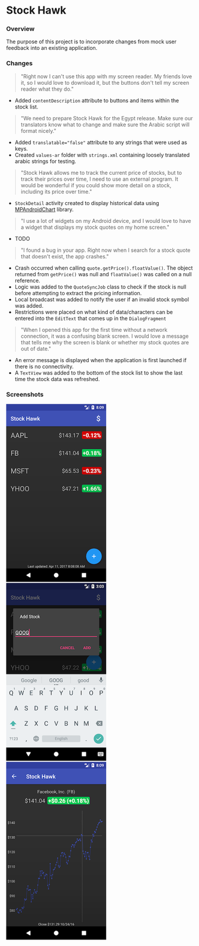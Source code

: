 # Stock Hawk

### Overview

The purpose of this project is to incorporate changes from mock user feedback into an existing application.

### Changes

> "Right now I can't use this app with my screen reader. My friends love it, so I would love to download it, but the buttons don't tell my screen reader what they do."

+ Added `contentDescription` attribute to buttons and items within the stock list. 

> "We need to prepare Stock Hawk for the Egypt release. Make sure our translators know what to change and make sure the Arabic script will format nicely."

+ Added `translatable="false"` attribute to any strings that were used as keys. 
+ Created `values-ar` folder with `strings.xml` containing loosely translated arabic strings for testing.

> "Stock Hawk allows me to track the current price of stocks, but to track their prices over time, I need to use an external program. It would be wonderful if you could show more detail on a stock, including its price over time."

+ `StockDetail` activity created to display historical data using [MPAndroidChart](https://github.com/PhilJay/MPAndroidChart) library.

> "I use a lot of widgets on my Android device, and I would love to have a widget that displays my stock quotes on my home screen."

+ TODO

> "I found a bug in your app. Right now when I search for a stock quote that doesn't exist, the app crashes."

+ Crash occurred when calling `quote.getPrice().floatValue()`. The object returned from `getPrice()` was null and `floatValue()` was called on a null reference. 
+ Logic was added to the `QuoteSyncJob` class to check if the stock is null before attempting to extract the pricing information.
+ Local broadcast was added to notify the user if an invalid stock symbol was added.
+ Restrictions were placed on what kind of data/characters can be entered into the `EditText` that comes up in the `DialogFragment`

> "When I opened this app for the first time without a network connection, it was a confusing blank screen. I would love a message that tells me why the screen is blank or whether my stock quotes are out of date."

+ An error message is displayed when the application is first launched if there is no connectivity.
+ A `TextView` was added to the bottom of the stock list to show the last time the stock data was refreshed.

### Screenshots

![List](screenshots/list.png?raw=true) ![Add](screenshots/add.png?raw=true) ![Chart](screenshots/chart.png?raw=true)